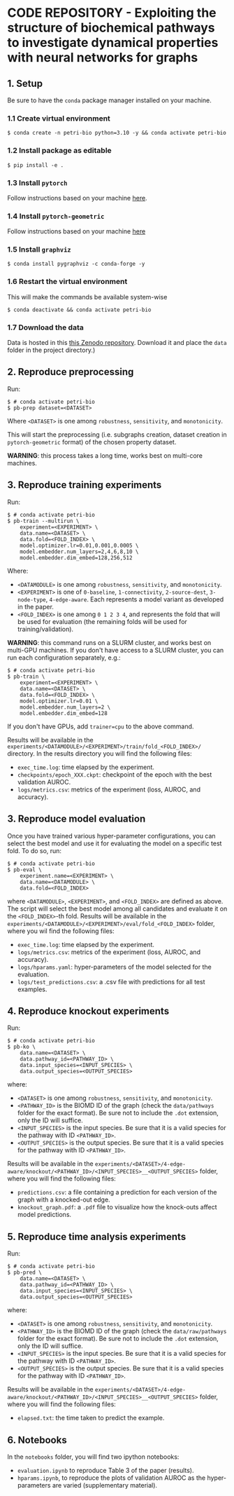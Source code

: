 # CODE REPOSITORY - Exploiting the structure of biochemical pathways to investigate dynamical properties with neural networks for graphs

## 1. Setup

Be sure to have the `conda` package manager installed on your machine.

### 1.1 Create virtual environment

```console
$ conda create -n petri-bio python=3.10 -y && conda activate petri-bio
```

### 1.2 Install package as editable

```console
$ pip install -e .
```

### 1.3 Install `pytorch`

Follow instructions based on your machine [here](https://pytorch.org/get-started/locally/).

### 1.4 Install `pytorch-geometric`

Follow instructions based on your machine [here](https://pytorch-geometric.readthedocs.io/en/latest/install/installation.html)

### 1.5 Install `graphviz`

```console
$ conda install pygraphviz -c conda-forge -y
```

### 1.6 Restart the virtual environment

This will make the commands be available system-wise

```console
$ conda deactivate && conda activate petri-bio
```

### 1.7 Download the data
Data is hosted in this [this Zenodo repository](https://sandbox.zenodo.org/record/1206712). Download it and  place the `data` folder in the project directory.)

## 2. Reproduce preprocessing

Run:

```console
$ # conda activate petri-bio
$ pb-prep dataset=<DATASET>
```

Where `<DATASET>` is one among `robustness`, `sensitivity`, and `monotonicity`.

This will start the preprocessing (i.e. subgraphs creation, dataset creation in `pytorch-geometric` format) of the chosen property dataset.

**WARNING**: this process takes a long time, works best on multi-core machines.

## 3. Reproduce training experiments

Run:

```console
$ # conda activate petri-bio
$ pb-train --multirun \
    experiment=<EXPERIMENT> \
    data.name=<DATASET> \
    data.fold=<FOLD_INDEX> \
    model.optimizer.lr=0.01,0.001,0.0005 \
    model.embedder.num_layers=2,4,6,8,10 \
    model.embedder.dim_embed=128,256,512
```

Where:
- `<DATAMODULE>` is one among `robustness`, `sensitivity`, and `monotonicity`.
- `<EXPERIMENT>` is one of `0-baseline`, `1-connectivity`, `2-source-dest`, `3-node-type`, `4-edge-aware`. Each represents a model variant as developed in the paper.
-   `<FOLD_INDEX>` is one among `0 1 2 3 4`, and represents the fold that will be used for evaluation (the remaining folds will be used for training/validation).

**WARNING**: this command runs on a SLURM cluster, and works best on multi-GPU machines. If you don't have access to a SLURM cluster, you can run each configuration separately, e.g.:

```console
$ # conda activate petri-bio
$ pb-train \
    experiment=<EXPERIMENT> \
    data.name=<DATASET> \
    data.fold=<FOLD_INDEX> \
    model.optimizer.lr=0.01 \
    model.embedder.num_layers=2 \
    model.embedder.dim_embed=128
```

If you don't have GPUs, add `trainer=cpu` to the above command.

Results will be available in the `experiments/<DATAMODULE>/<EXPERIMENT>/train/fold_<FOLD_INDEX>/` directory. In the results directory you will find the following files:

- `exec_time.log`: time elapsed by the experiment.
- `checkpoints/epoch_XXX.ckpt`: checkpoint of the epoch with the best validation AUROC.
- `logs/metrics.csv`: metrics of the experiment (loss, AUROC, and accuracy).


## 3. Reproduce model evaluation

Once you have trained various hyper-parameter configurations, you can select the best model and use it for evaluating the model on a specific test fold. To do so, run:

```console
$ # conda activate petri-bio
$ pb-eval \
    experiment.name=<EXPERIMENT> \
    data.name=<DATAMODULE> \
    data.fold=<FOLD_INDEX>
```

where `<DATAMODULE>`, `<EXPERIMENT>`, and `<FOLD_INDEX>` are defined as above. The script will select the best model among all candidates and evaluate it on the `<FOLD_INDEX>`-th fold. Results will be available in the `experiments/<DATAMODULE>/<EXPERIMENT>/eval/fold_<FOLD_INDEX>` folder, where you wil find the following files:

- `exec_time.log`: time elapsed by the experiment.
- `logs/metrics.csv`: metrics of the experiment (loss, AUROC, and accuracy).
- `logs/hparams.yaml`: hyper-parameters of the model selected for the evaluation.
- `logs/test_predictions.csv`: a .csv file with predictions for all test examples.


## 4. Reproduce knockout experiments

Run:

```console
$ # conda activate petri-bio
$ pb-ko \
    data.name=<DATASET> \
    data.pathway_id=<PATHWAY_ID> \
    data.input_species=<INPUT_SPECIES> \
    data.output_species=<OUTPUT_SPECIES>
```

where:
- `<DATASET>` is one among `robustness`, `sensitivity`, and `monotonicity`.
- `<PATHWAY_ID>` is the BIOMD ID of the graph (check the `data/pathways` folder for the exact format). Be sure not to include the `.dot` extension, only the ID will suffice.
- `<INPUT_SPECIES>` is the input species. Be sure that it is a valid species for the pathway with ID `<PATHWAY_ID>`.
- `<OUTPUT_SPECIES>` is the output species. Be sure that it is a valid species for the pathway with ID `<PATHWAY_ID>`.

Results will be available in the `experiments/<DATASET>/4-edge-aware/knockout/<PATHWAY_ID>/<INPUT_SPECIES>__<OUTPUT_SPECIES>` folder, where you will find the following files:
- `predictions.csv`: a file containing a prediction for each version of the graph with a knocked-out edge.
- `knockout_graph.pdf`: a `.pdf` file to visualize how the knock-outs affect model predictions.


## 5. Reproduce time analysis experiments

Run:

```console
$ # conda activate petri-bio
$ pb-pred \
    data.name=<DATASET> \
    data.pathway_id=<PATHWAY_ID> \
    data.input_species=<INPUT_SPECIES> \
    data.output_species=<OUTPUT_SPECIES>
```

where:
- `<DATASET>` is one among `robustness`, `sensitivity`, and `monotonicity`.
- `<PATHWAY_ID>` is the BIOMD ID of the graph (check the `data/raw/pathways` folder for the exact format). Be sure not to include the `.dot` extension, only the ID will suffice.
- `<INPUT_SPECIES>` is the input species. Be sure that it is a valid species for the pathway with ID `<PATHWAY_ID>`.
- `<OUTPUT_SPECIES>` is the output species. Be sure that it is a valid species for the pathway with ID `<PATHWAY_ID>`.

Results will be available in the `experiments/<DATASET>/4-edge-aware/knockout/<PATHWAY_ID>/<INPUT_SPECIES>__<OUTPUT_SPECIES>` folder, where you will find the following files:
- `elapsed.txt`: the time taken to predict the example.

## 6. Notebooks

In the `notebooks` folder, you will find two ipython notebooks:
- `evaluation.ipynb` to reproduce Table 3 of the paper (results).
- `hparams.ipynb`, to reproduce the plots of validation AUROC as the hyper-parameters are varied (supplementary material).
